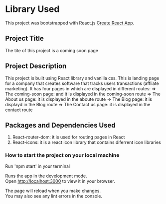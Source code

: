 # Library Used

This project was bootstrapped with React.js [Create React App](https://github.com/facebook/create-react-app).

## Project Title

The tite of this project is a coming soon page

## Project Description

This project is built using React library and vanilla css.
This is landing page for a company that creates software that tracks users transactions (affliate marketing).
It has four pages in which are displayed in different routes:
=> The coming-soon page: and it is displayed in the coming-soon route
=> The About us page: it is displayed in the aboute route
=> The Blog page: it is displayd in the Blog route
=> The Contact us page: it is displayed in the contact route

## Packages and Dependencies Used

1. React-router-dom: it is used for routing pages in React
2. React-icons: it is a react icon library that contains diferrent icon libraries


### How to start the project on your local machine

Run 'npm start' in your terminal

Runs the app in the development mode.\
Open [http://localhost:3000](http://localhost:3000) to view it in your browser.

The page will reload when you make changes.\
You may also see any lint errors in the console.

